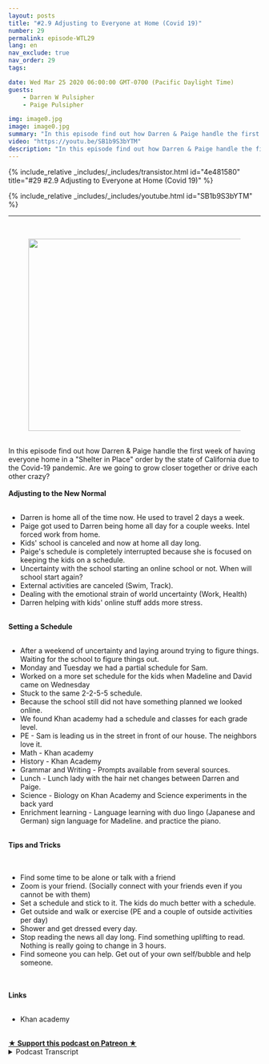 ```yaml
---
layout: posts
title: "#2.9 Adjusting to Everyone at Home (Covid 19)"
number: 29
permalink: episode-WTL29
lang: en
nav_exclude: true
nav_order: 29
tags:

date: Wed Mar 25 2020 06:00:00 GMT-0700 (Pacific Daylight Time)
guests:
    - Darren W Pulsipher
    - Paige Pulsipher

img: image0.jpg
image: image0.jpg
summary: "In this episode find out how Darren & Paige handle the first week of having everyone home in a Shelter in Place order by the state of California due to the Covid-19 pandemic. Are we going to grow closer together or drive each other crazy?"
video: "https://youtu.be/SB1b9S3bYTM"
description: "In this episode find out how Darren & Paige handle the first week of having everyone home in a Shelter in Place order by the state of California due to the Covid-19 pandemic. Are we going to grow closer together or drive each other crazy?"
---
```


<div>
{% include_relative _includes/_includes/transistor.html id="4e481580" title="#29 #2.9 Adjusting to Everyone at Home (Covid 19)" %}

{% include_relative _includes/_includes/youtube.html id="SB1b9S3bYTM" %}
</div>

---

<html><head></head><body><div><br><figure data-trix-attachment="{&quot;contentType&quot;:&quot;image&quot;,&quot;height&quot;:384,&quot;url&quot;:&quot;https://lh3.googleusercontent.com/-9CrIJVESNL4/XnrMdc7hQaI/AAAAAAAB7IY/Lu8FERrzhncUdklWSjFv8fqkvgmfj48UgCK8BGAsYHg/s512/2020-03-24.jpg&quot;,&quot;width&quot;:512}" data-trix-content-type="image" class="attachment attachment--preview"><img src="./image0.jpg" width="512" height="384"><figcaption class="attachment__caption"></figcaption></figure></div><div><br></div><div>In this episode find out how Darren &amp; Paige handle the first week of having everyone home in a "Shelter in Place" order by the state of California due to the Covid-19 pandemic. Are we going to grow closer together or drive each other crazy?</div><div><strong><br>Adjusting to the New Normal<br></strong><br></div><ul><li>Darren is home all of the time now. He used to travel 2 days a week.</li><li>Paige got used to Darren being home all day for a couple weeks. Intel forced work from home.</li><li>Kids' school is canceled and now at home all day long.</li><li>Paige's schedule is completely interrupted because she is focused on keeping the kids on a schedule.</li><li>Uncertainty with the school starting an online school or not. When will school start again?</li><li>External activities are canceled (Swim, Track).</li><li>Dealing with the emotional strain of world uncertainty (Work, Health)</li><li>Darren helping with kids' online stuff adds more stress.</li></ul><div><strong><br>Setting a Schedule<br></strong><br></div><ul><li>After a weekend of uncertainty and laying around trying to figure things. Waiting for the school to figure things out.&nbsp;</li><li>Monday and Tuesday we had a partial schedule for Sam.</li><li>Worked on a more set schedule for the kids when Madeline and David came on Wednesday&nbsp;</li><li>Stuck to the same 2-2-5-5 schedule.</li><li>Because the school still did not have something planned we looked online.</li><li>We found Khan academy had a schedule and classes for each grade level.</li><li>PE - Sam is leading us in the street in front of our house. The neighbors love it.</li><li>Math - Khan academy</li><li>History - Khan Academy</li><li>Grammar and Writing - Prompts available from several sources.</li><li>Lunch - Lunch lady with the hair net changes between Darren and Paige.&nbsp;</li><li>Science - Biology on Khan Academy and Science experiments in the back yard</li><li>Enrichment learning - Language learning with duo lingo (Japanese and German) sign language for Madeline. and practice the piano.</li></ul><div><strong><br>Tips and Tricks<br></strong><br></div><div><br></div><ul><li>Find some time to be alone or talk with a friend</li><li>Zoom is your friend. (Socially connect with your friends even if you cannot be with them)</li><li>Set a schedule and stick to it. The kids do much better with a schedule.</li><li>Get outside and walk or exercise (PE and a couple of outside activities per day)</li><li>Shower and get dressed every day.&nbsp;</li><li>Stop reading the news all day long. Find something uplifting to read. Nothing is really going to change in 3 hours.</li><li>Find someone you can help. Get out of your own self/bubble and help someone.&nbsp;</li></ul><div><br></div><div><strong><br>Links<br></strong><br></div><ul><li>Khan academy</li></ul><div><br></div>
<strong>
  <a href="https://www.patreon.com/wheresthelemonade" target="_donate" rel="payment" title="★ Support this podcast on Patreon ★">★ Support this podcast on Patreon ★</a>
</strong></body></html>

<details>
<summary> Podcast Transcript </summary>

<p></p>

</details>
